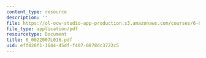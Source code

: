 ```yaml
---
content_type: resource
description: ''
file: https://ol-ocw-studio-app-production.s3.amazonaws.com/courses/6-002-circuits-and-electronics-spring-2007/eff420f1164445dff4070878dc3722c5_6_0022007L016.pdf
file_type: application/pdf
resourcetype: Document
title: 6_0022007L016.pdf
uid: eff420f1-1644-45df-f407-0878dc3722c5
---
```

